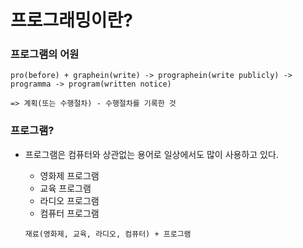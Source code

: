 # 프로그래밍이란?   
### 프로그램의 어원   
```
pro(before) + graphein(write) -> prographein(write publicly) -> programma -> program(written notice)   

=> 계획(또는 수행절차) - 수행절차를 기록한 것
```   

### 프로그램?
- 프로그램은 컴퓨터와 상관없는 용어로 일상에서도 많이 사용하고 있다.   

    - 영화제 프로그램
    - 교육 프로그램
    - 라디오 프로그램
    - 컴퓨터 프로그램   
   
    ```
    재료(영화제, 교육, 라디오, 컴퓨터) + 프로그램
    ```